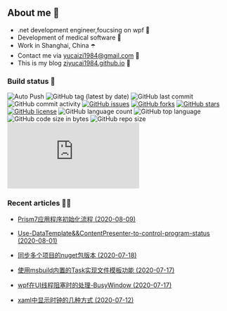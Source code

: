 ﻿## About me 🚩
- .net development engineer,foucsing on wpf 🎨
- Development of medical software 💊
- Work in Shanghai, China ☂️
- Contact me via yucaizi1984@gmail.com 📧
- This is my blog [ziyucai1984.github.io](https://ziyucai1984.github.io/) 🐌

### Build status 🚀

![Auto Push](https://github.com/ZiYuCai1984/ZiYuCai1984/workflows/Auto%20Push/badge.svg) ![GitHub tag (latest by date)](https://img.shields.io/github/v/tag/ZiYuCai1984/ZiYuCai1984) ![GitHub last commit](https://img.shields.io/github/last-commit/ZiYuCai1984/ZiYuCai1984) ![GitHub commit activity](https://img.shields.io/github/commit-activity/y/ZiYuCai1984/ZiYuCai1984)  [![GitHub issues](https://img.shields.io/github/issues/ZiYuCai1984/ZiYuCai1984)](https://github.com/ZiYuCai1984/ZiYuCai1984/issues) [![GitHub forks](https://img.shields.io/github/forks/ZiYuCai1984/ZiYuCai1984)](https://github.com/ZiYuCai1984/ZiYuCai1984/network) [![GitHub stars](https://img.shields.io/github/stars/ZiYuCai1984/ZiYuCai1984)](https://github.com/ZiYuCai1984/ZiYuCai1984/stargazers) [![GitHub license](https://img.shields.io/github/license/ZiYuCai1984/ZiYuCai1984)](https://github.com/ZiYuCai1984/ZiYuCai1984)  ![GitHub language count](https://img.shields.io/github/languages/count/ZiYuCai1984/ZiYuCai1984) ![GitHub top language](https://img.shields.io/github/languages/top/ZiYuCai1984/ZiYuCai1984) ![GitHub code size in bytes](https://img.shields.io/github/languages/code-size/ZiYuCai1984/ZiYuCai1984) ![GitHub repo size](https://img.shields.io/github/repo-size/ZiYuCai1984/ZiYuCai1984) ![GitHub file size in bytes](https://img.shields.io/github/size/ZiYuCai1984/ZiYuCai1984/README.md)

### Recent articles ✍🏽

- [Prism7应用程序初始化流程 (2020-08-09)](https://ziyucai1984.github.io/2020/08/09/Prism7应用程序初始化流程)

- [Use-DataTemplate&&ContentPresenter-to-control-program-status (2020-08-01)](https://ziyucai1984.github.io/2020/08/01/Use-DataTemplate&&ContentPresenter-to-control-program-status)

- [同步多个项目的nuget包版本 (2020-07-18)](https://ziyucai1984.github.io/2020/07/18/同步多个项目的nuget包版本)

- [使用msbuild内置的Task实现文件模板功能 (2020-07-17)](https://ziyucai1984.github.io/2020/07/17/使用msbuild内置的Task实现文件模板功能)

- [wpf在UI线程阻塞时的处理-BusyWindow (2020-07-17)](https://ziyucai1984.github.io/2020/07/17/wpf在UI线程阻塞时的处理-BusyWindow)

- [xaml中显示时钟的几种方式 (2020-07-12)](https://ziyucai1984.github.io/2020/07/12/xaml中显示时钟的几种方式)



